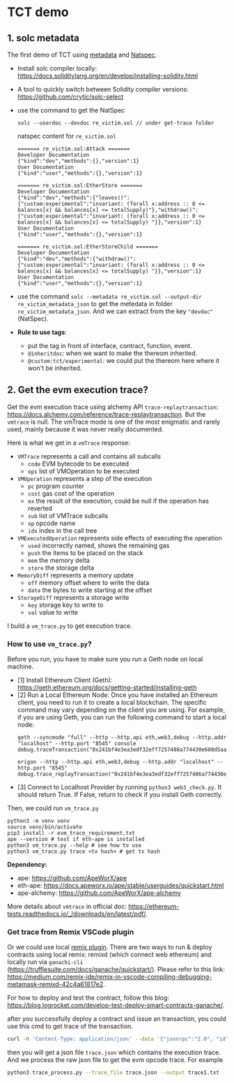 # TCT demo
## 1. solc metadata
The first demo of TCT using [metadata](https://docs.soliditylang.org/en/v0.8.19/metadata.html) and [Natspec](https://docs.soliditylang.org/en/latest/natspec-format.html).

- Install solc compiler locally: https://docs.soliditylang.org/en/develop/installing-solidity.html

- A tool to quickly switch between Solidity compiler versions: https://github.com/crytic/solc-select

- use the command to get the NatSpec
    ```shell
    solc --userdoc --devdoc re_victim.sol // under get-trace folder
    ```

    natspec content for `re_victim.sol`
    ```text
    ======= re_victim.sol:Attack =======
    Developer Documentation
    {"kind":"dev","methods":{},"version":1}
    User Documentation
    {"kind":"user","methods":{},"version":1}

    ======= re_victim.sol:EtherStore =======
    Developer Documentation
    {"kind":"dev","methods":{"leaves()":{"custom:experimental":"invariant: (forall x:address :: 0 <= balances[x] && balances[x] <= totalSupply)"},"withdraw()":{"custom:experimental":"invariant: (forall x:address :: 0 <= balances[x] && balances[x] <= totalSupply) "}},"version":1}
    User Documentation
    {"kind":"user","methods":{},"version":1}

    ======= re_victim.sol:EtherStoreChild =======
    Developer Documentation
    {"kind":"dev","methods":{"withdraw()":{"custom:experimental":"invariant: (forall x:address :: 0 <= balances[x] && balances[x] <= totalSupply) "}},"version":1}
    User Documentation
    {"kind":"user","methods":{},"version":1}
    ```

- use the command `solc --metadata re_victim.sol --output-dir re_victim_metadata_json` to get the metedata in folder `re_victim_metadata_json`. And we can extract from the key `"devdoc"` (NatSpec).

- **Rule to use tags**:
    - put the tag in front of interface, contract, function, event.
    - `@inheritdoc`: when we want to make the thereom inherited.
    - `@custom:tct/experimental`: we could put the thereom here where it won't be inherited.

## 2. Get the evm execution trace?
Get the evm execution trace using alchemy API `trace-replaytransaction`: https://docs.alchemy.com/reference/trace-replaytransaction. But the `vmtrace` is null. The vmTrace mode is one of the most enigmatic and rarely used, mainly because it was never really documented. 

Here is what we get in a `vmTrace` response:

- `VMTrace` represents a call and contains all subcalls
    - `code` EVM bytecode to be executed
    - `ops` list of VMOperation to be executed
- `VMOperation` represents a step of the execution
    - `pc` program counter
    - `cost` gas cost of the operation
    - `ex` the result of the execution, could be null if the operation has reverted
    - `sub` list of VMTrace subcalls
    - `op` opcode name
    - `idx` index in the call tree
- `VMExecutedOperation` represents side effects of executing the operation
    - `used` incorrectly named, shows the remaining gas
    - `push` the items to be placed on the stack
    - `mem` the memory delta
    - `store` the storage delta
- `MemoryDiff` represents a memory update
    - `off` memory offset where to write the data
    - `data` the bytes to write starting at the offset
- `StorageDiff` represents a storage write
    - `key` storage key to write to
    - `val` value to write

I build a `vm_trace.py` to get execution trace.
### How to use `vm_trace.py`?
Before you run, you have to make sure you run a Geth node on local machine.
- [1] Install Ethereum Client (Geth): https://geth.ethereum.org/docs/getting-started/installing-geth
- [2] Run a Local Ethereum Node: Once you have installed an Ethereum client, you need to run it to create a local blockchain. The specific command may vary depending on the client you are using. For example, if you are using Geth, you can run the following command to start a local node:
    ```shell
    geth --syncmode "full" --http --http.api eth,web3,debug --http.addr "localhost" --http.port "8545" console
    debug.traceTransaction("0x241bf4e3ea3edf32eff7257486a774430e600d5aae6340e70ebf44a9e51ca2e0")

    erigon --http --http.api eth,web3,debug --http.addr "localhost" --http.port "8545"
    debug.trace_replayTransaction("0x241bf4e3ea3edf32eff7257486a774430e600d5aae6340e70ebf44a9e51ca2e0")
    ```
- [3] Connect to Localhost Provider by running `python3 web3_check.py`. It should return True. If False, return to check if you install Geth correctly.

Then, we could run `vm_trace.py`
```shell
python3 -m venv venv
source venv/bin/activate
pip3 install -r evm_trace_requirement.txt
ape --version # test if eth-ape is installed
python3 vm_trace.py --help # see how to use
python3 vm_trace.py trace <tx hash> # get tx hash
```

**Dependency:**
- ape: https://github.com/ApeWorX/ape
- eth-ape: https://docs.apeworx.io/ape/stable/userguides/quickstart.html
- ape-alchemy: https://github.com/ApeWorX/ape-alchemy

More details about `vmtrace` in official doc: https://ethereum-tests.readthedocs.io/_/downloads/en/latest/pdf/.

### Get trace from Remix VSCode plugin
Or we could use local [remix plugin](https://github.com/ethereum/remix-vscode). There are two ways to run & deploy contracts using local remix: remixd (which connect web ethereum) and locally run via `ganachi-cli` (https://trufflesuite.com/docs/ganache/quickstart/). Please refer to this link: https://medium.com/remix-ide/remix-in-vscode-compiling-debugging-metamask-remixd-42c4a61817e2.

For how to deploy and test the contract, follow this blog: https://blog.logrocket.com/develop-test-deploy-smart-contracts-ganache/.

after you successfully deploy a contract and issue an transaction, you could use this cmd to get trace of the transaction.

```bash
curl -H 'Content-Type: application/json' --data '{"jsonrpc":"2.0", "id": 1, "method": "debug_traceTransaction", "params": ["<transaction hash>",{} ] }' http://localhost:8545 -o trace.json
```

then you will get a json file `trace.json` which contains the execution trace. And we process the raw json file to get the evm opcode trace. For example

```bash
python3 trace_process.py --trace_file trace.json --output trace1.txt
```
